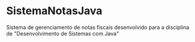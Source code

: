 # SistemaNotasJava
Sistema de gerenciamento de notas fiscais desenvolvido para a disciplina de "Desenvolvimento de Sistemas com Java"
